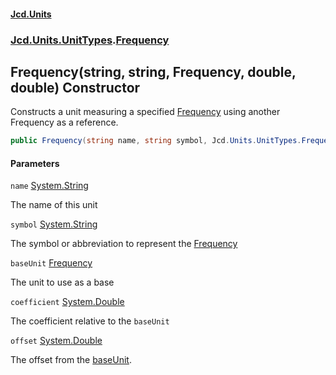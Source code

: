 #### [Jcd.Units](index.md 'index')
### [Jcd.Units.UnitTypes](Jcd.Units.UnitTypes.md 'Jcd.Units.UnitTypes').[Frequency](Jcd.Units.UnitTypes.Frequency.md 'Jcd.Units.UnitTypes.Frequency')

## Frequency(string, string, Frequency, double, double) Constructor

Constructs a unit measuring a specified [Frequency](Jcd.Units.UnitTypes.Frequency.md 'Jcd.Units.UnitTypes.Frequency') using another Frequency as a reference.

```csharp
public Frequency(string name, string symbol, Jcd.Units.UnitTypes.Frequency baseUnit, double coefficient, double offset=0.0);
```
#### Parameters

<a name='Jcd.Units.UnitTypes.Frequency.Frequency(string,string,Jcd.Units.UnitTypes.Frequency,double,double).name'></a>

`name` [System.String](https://docs.microsoft.com/en-us/dotnet/api/System.String 'System.String')

The name of this unit

<a name='Jcd.Units.UnitTypes.Frequency.Frequency(string,string,Jcd.Units.UnitTypes.Frequency,double,double).symbol'></a>

`symbol` [System.String](https://docs.microsoft.com/en-us/dotnet/api/System.String 'System.String')

The symbol or abbreviation to represent the [Frequency](Jcd.Units.UnitTypes.Frequency.md 'Jcd.Units.UnitTypes.Frequency')

<a name='Jcd.Units.UnitTypes.Frequency.Frequency(string,string,Jcd.Units.UnitTypes.Frequency,double,double).baseUnit'></a>

`baseUnit` [Frequency](Jcd.Units.UnitTypes.Frequency.md 'Jcd.Units.UnitTypes.Frequency')

The unit to use as a base

<a name='Jcd.Units.UnitTypes.Frequency.Frequency(string,string,Jcd.Units.UnitTypes.Frequency,double,double).coefficient'></a>

`coefficient` [System.Double](https://docs.microsoft.com/en-us/dotnet/api/System.Double 'System.Double')

The coefficient relative to the `baseUnit`

<a name='Jcd.Units.UnitTypes.Frequency.Frequency(string,string,Jcd.Units.UnitTypes.Frequency,double,double).offset'></a>

`offset` [System.Double](https://docs.microsoft.com/en-us/dotnet/api/System.Double 'System.Double')

The offset from the [baseUnit](Jcd.Units.UnitTypes.Frequency.Frequency(string,string,Jcd.Units.UnitTypes.Frequency,double,double).md#Jcd.Units.UnitTypes.Frequency.Frequency(string,string,Jcd.Units.UnitTypes.Frequency,double,double).baseUnit 'Jcd.Units.UnitTypes.Frequency.Frequency(string, string, Jcd.Units.UnitTypes.Frequency, double, double).baseUnit').